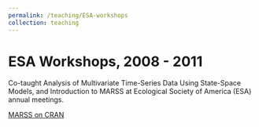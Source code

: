 ```yaml
---
permalink: /teaching/ESA-workshops
collection: teaching
---
```


ESA Workshops, 2008 - 2011
======
Co-taught Analysis of Multivariate Time-Series Data Using State-Space Models, and Introduction to MARSS at Ecological Society of America (ESA) annual meetings.

[MARSS on CRAN](https://cran.r-project.org/web/packages/MARSS/index.html)



